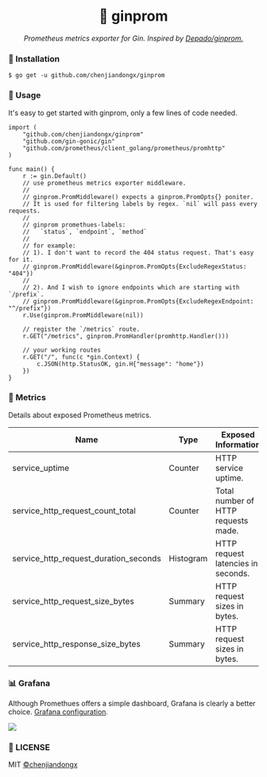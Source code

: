 <h1 align="center">📡 ginprom</h1>
<p align="center">
    <em>Prometheus metrics exporter for Gin. Inspired by <a href="https://github.com/Depado/ginprom">Depado/ginprom.</a></em>
</p>

### 🔰 Installation

```shell
$ go get -u github.com/chenjiandongx/ginprom
```

### 📝 Usage

It's easy to get started with ginprom, only a few lines of code needed.

```golang
import (
	"github.com/chenjiandongx/ginprom"
	"github.com/gin-gonic/gin"
	"github.com/prometheus/client_golang/prometheus/promhttp"
)

func main() {
 	r := gin.Default()
	// use prometheus metrics exporter middleware.
	//
	// ginprom.PromMiddleware() expects a ginprom.PromOpts{} poniter.
	// It is used for filtering labels by regex. `nil` will pass every requests.
	//
	// ginprom promethues-labels: 
	//   `status`, `endpoint`, `method`
	//
	// for example:
	// 1). I don't want to record the 404 status request. That's easy for it.
	// ginprom.PromMiddleware(&ginprom.PromOpts{ExcludeRegexStatus: "404"})
	//
	// 2). And I wish to ignore endpoints which are starting with `/prefix`.
	// ginprom.PromMiddleware(&ginprom.PromOpts{ExcludeRegexEndpoint: "^/prefix"})
	r.Use(ginprom.PromMiddleware(nil))

 	// register the `/metrics` route.
	r.GET("/metrics", ginprom.PromHandler(promhttp.Handler()))

 	// your working routes
	r.GET("/", func(c *gin.Context) {
		c.JSON(http.StatusOK, gin.H{"message": "home"})
    })
}
```

### 🎉 Metrics

Details about exposed Prometheus metrics.

| Name | Type | Exposed Information |
| ---- | ---- | ---------------------|
| service_uptime						| Counter	| HTTP service uptime. |
| service_http_request_count_total		| Counter	| Total number of HTTP requests made. |
| service_http_request_duration_seconds | Histogram | HTTP request latencies in seconds. |
| service_http_request_size_bytes 		| Summary	| HTTP request sizes in bytes. |
| service_http_response_size_bytes 		| Summary	|HTTP request sizes in bytes. |


### 📊 Grafana

Although Promethues offers a simple dashboard, Grafana is clearly a better choice. [Grafana configuration](./ginprom-service.json).

![](https://user-images.githubusercontent.com/19553554/65812184-19a5a000-e1f6-11e9-8881-e0c260196bc9.png)


### 📃 LICENSE

MIT [©chenjiandongx](https://github.com/chenjiandongx)
